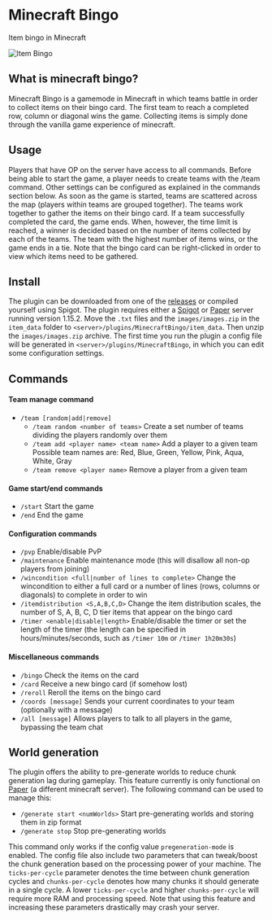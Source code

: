 # Minecraft Bingo
Item bingo in Minecraft

![Item Bingo](https://i.imgur.com/7qXBAQK.png)

## What is minecraft bingo?
Minecraft Bingo is a gamemode in Minecraft in which teams battle in order to collect items on their bingo card.
The first team to reach a completed row, column or diagonal wins the game.
Collecting items is simply done through the vanilla game experience of minecraft.

## Usage
Players that have OP on the server have access to all commands. 
Before being able to start the game, a player needs to create teams with the /team command. 
Other settings can be configured as explained in the commands section below. 
As soon as the game is started, teams are scattered across the map (players within teams are grouped together). 
The teams work together to gather the items on their bingo card. 
If a team successfully completed the card, the game ends. 
When, however, the time limit is reached, a winner is decided based on the number of items collected by each of the teams. 
The team with the highest number of items wins, or the game ends in a tie.
Note that the bingo card can be right-clicked in order to view which items need to be gathered.

## Install
The plugin can be downloaded from one of the [releases](https://github.com/Extremelyd1/minecraft-bingo/releases) or compiled yourself using Spigot.
The plugin requires either a [Spigot](https://www.spigotmc.org/) or [Paper](https://papermc.io/) server running version 1.15.2. 
Move the `.txt` files and the `images/images.zip` in the `item_data` folder to `<server>/plugins/MinecraftBingo/item_data`. 
Then unzip the `images/images.zip` archive.
The first time you run the plugin a config file will be generated in `<server>/plugins/MinecraftBingo`, in which you can edit some configuration settings.

## Commands
#### Team manage command
- `/team [random|add|remove]`
  - `/team random <number of teams>` Create a set number of teams dividing the players randomly over them
  - `/team add <player name> <team name>` Add a player to a given team  
  Possible team names are: Red, Blue, Green, Yellow, Pink, Aqua, White, Gray
  - `/team remove <player name>` Remove a player from a given team

#### Game start/end commands
- `/start` Start the game
- `/end` End the game

#### Configuration commands  
- `/pvp` Enable/disable PvP
- `/maintenance` Enable maintenance mode (this will disallow all non-op players from joining)
- `/wincondition <full|number of lines to complete>` Change the wincondition to either a full card or a number of lines (rows, columns or diagonals) to complete in order to win
- `/itemdistribution <S,A,B,C,D>` Change the item distribution scales, the number of S, A, B, C, D tier items that appear on the bingo card
- `/timer <enable|disable|length>` Enable/disable the timer or set the length of the timer (the length can be specified in hours/minutes/seconds, such as `/timer 10m` or `/timer 1h20m30s`)

#### Miscellaneous commands
- `/bingo` Check the items on the card
- `/card` Receive a new bingo card (if somehow lost)
- `/reroll` Reroll the items on the bingo card
- `/coords [message]` Sends your current coordinates to your team (optionally with a message)
- `/all [message]` Allows players to talk to all players in the game, bypassing the team chat

## World generation
The plugin offers the ability to pre-generate worlds to reduce chunk generation lag during gameplay.
This feature currently is only functional on [Paper](https://papermc.io/) (a different minecraft server).
The following command can be used to manage this:
- `/generate start <numWorlds>` Start pre-generating worlds and storing them in zip format
- `/generate stop` Stop pre-generating worlds  

This command only works if the config value `pregeneration-mode` is enabled.
The config file also include two parameters that can tweak/boost the chunk generation based on the processing power of your machine.
The `ticks-per-cycle` parameter denotes the time between chunk generation cycles and `chunks-per-cycle` denotes how many chunks it should generate in a single cycle.
A lower `ticks-per-cycle` and higher `chunks-per-cycle` will require more RAM and processing speed.
Note that using this feature and increasing these parameters drastically may crash your server. 
